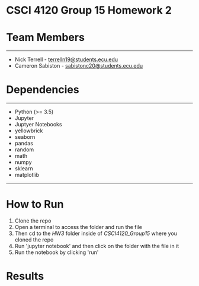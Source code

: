 # CSCI 4120 Group 15 Homework 2

# Team Members
___
- Nick Terrell - terrelln19@students.ecu.edu
- Cameron Sabiston - sabistonc20@students.ecu.edu

# Dependencies
___
- Python (>= 3.5)
 - Jupyter
 - Juptyer Notebooks
 - yellowbrick
 - seaborn
 - pandas
 - random
 - math
 - numpy
 - sklearn
 - matplotlib
___
# How to Run
1. Clone the repo
2. Open a terminal to access the folder and run the file
3. Then cd to the *HW3* folder inside of *CSCI4120_Group15* where you cloned the repo
4. Run 'jupyter notebook' and then click on the folder with the file in it
5. Run the notebook by clicking 'run'

# Results

